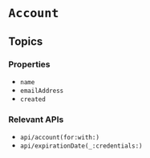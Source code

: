 # ``Account``

## Topics

### Properties

- ``name``
- ``emailAddress``
- ``created``

### Relevant APIs

- ``api/account(for:with:)``
- ``api/expirationDate(_:credentials:)``

